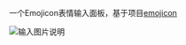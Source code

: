 一个Emojicon表情输入面板，基于项目[emojicon](https://github.com/rockerhieu/emojicon)

![输入图片说明](http://git.oschina.net/uploads/images/2015/0622/202714_e65851fc_426988.png "在这里输入图片标题")